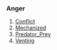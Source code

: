 ### Anger

1. [Conflict](Conflict.md)
2. [Mechanized](Mechanized.md)
3. [Predator_Prey](Predator_Prey.md)
4. [Venting](Venting.md)
